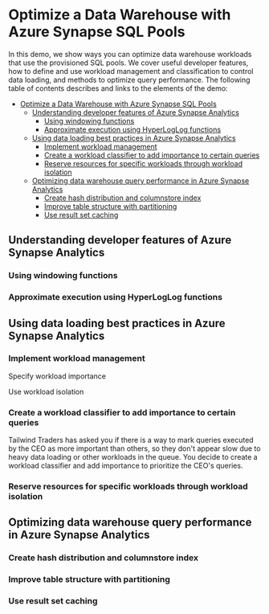 # Optimize a Data Warehouse with Azure Synapse SQL Pools

In this demo, we show ways you can optimize data warehouse workloads that use the provisioned SQL pools. We cover useful developer features, how to define and use workload management and classification to control data loading, and methods to optimize query performance. The following table of contents describes and links to the elements of the demo:

- [Optimize a Data Warehouse with Azure Synapse SQL Pools](#optimize-a-data-warehouse-with-azure-synapse-sql-pools)
  - [Understanding developer features of Azure Synapse Analytics](#understanding-developer-features-of-azure-synapse-analytics)
    - [Using windowing functions](#using-windowing-functions)
    - [Approximate execution using HyperLogLog functions](#approximate-execution-using-hyperloglog-functions)
  - [Using data loading best practices in Azure Synapse Analytics](#using-data-loading-best-practices-in-azure-synapse-analytics)
    - [Implement workload management](#implement-workload-management)
    - [Create a workload classifier to add importance to certain queries](#create-a-workload-classifier-to-add-importance-to-certain-queries)
    - [Reserve resources for specific workloads through workload isolation](#reserve-resources-for-specific-workloads-through-workload-isolation)
  - [Optimizing data warehouse query performance in Azure Synapse Analytics](#optimizing-data-warehouse-query-performance-in-azure-synapse-analytics)
    - [Create hash distribution and columnstore index](#create-hash-distribution-and-columnstore-index)
    - [Improve table structure with partitioning](#improve-table-structure-with-partitioning)
    - [Use result set caching](#use-result-set-caching)

## Understanding developer features of Azure Synapse Analytics

### Using windowing functions

### Approximate execution using HyperLogLog functions

## Using data loading best practices in Azure Synapse Analytics

### Implement workload management

Specify workload importance

Use workload isolation

### Create a workload classifier to add importance to certain queries

Tailwind Traders has asked you if there is a way to mark queries executed by the CEO as more important than others, so they don't appear slow due to heavy data loading or other workloads in the queue. You decide to create a workload classifier and add importance to prioritize the CEO's queries.

### Reserve resources for specific workloads through workload isolation

## Optimizing data warehouse query performance in Azure Synapse Analytics

### Create hash distribution and columnstore index

### Improve table structure with partitioning

### Use result set caching
